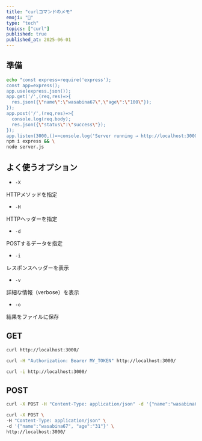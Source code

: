 ```yaml
---
title: "curlコマンドのメモ"
emoji: "🥸"
type: "tech"
topics: ["curl"]
published: true
published_at: 2025-06-01
---
```


## 準備

```bash
echo "const express=require('express');
const app=express();
app.use(express.json());
app.get('/',(req,res)=>{
  res.json({\"name\":\"wasabina67\",\"age\":\"100\"});
});
app.post('/',(req,res)=>{
  console.log(req.body);
  res.json({\"status\":\"success\"});
});
app.listen(3000,()=>console.log('Server running → http://localhost:3000'));" > server.js && \
npm i express && \
node server.js
```

## よく使うオプション

- `-X`

HTTPメソッドを指定

- `-H`

HTTPヘッダーを指定

- `-d`

POSTするデータを指定

- `-i`

レスポンスヘッダーを表示

- `-v`

詳細な情報（verbose）を表示

- `-o`

結果をファイルに保存

## GET

```bash
curl http://localhost:3000/
```

```bash
curl -H "Authorization: Bearer MY_TOKEN" http://localhost:3000/
```

```bash
curl -i http://localhost:3000/
```

## POST

```bash
curl -X POST -H "Content-Type: application/json" -d '{"name":"wasabina67", "age":"31"}' http://localhost:3000/
```

```bash
curl -X POST \
-H "Content-Type: application/json" \
-d '{"name":"wasabina67", "age":"31"}' \
http://localhost:3000/
```
